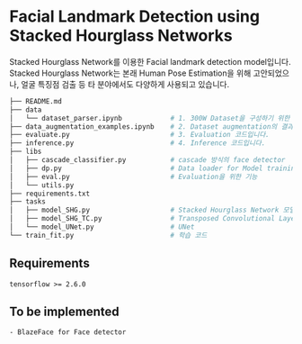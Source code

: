 # Facial Landmark Detection using Stacked Hourglass Networks

Stacked Hourglass Network를 이용한 Facial landmark detection model입니다. Stacked Hourglass Network는 본래 Human Pose Estimation을 위해 고안되었으나, 얼굴 특징점 검출 등 타 분야에서도 다양하게 사용되고 있습니다.

```bash
├── README.md
├── data
│   └── dataset_parser.ipynb            # 1. 300W Dataset을 구성하기 위한 코드입니다. 
├── data_augmentation_examples.ipynb    # 2. Dataset augmentation의 결과를 시각화하였습니다.
├── evaluate.py                         # 3. Evaluation 코드입니다.
├── inference.py                        # 4. Inference 코드입니다.
├── libs
│   ├── cascade_classifier.py           # cascade 방식의 face detector
│   ├── dp.py                           # Data loader for Model training
│   ├── eval.py                         # Evaluation을 위한 기능
│   └── utils.py     
├── requirements.txt
├── tasks
│   ├── model_SHG.py                    # Stacked Hourglass Network 모델 구현
│   ├── model_SHG_TC.py                 # Transposed Convolutional Layer 적용(experimental)
│   └── model_UNet.py                   # UNet
└── train_fit.py                        # 학습 코드
```

## Requirements

    tensorflow >= 2.6.0

## To be implemented
    
    - BlazeFace for Face detector